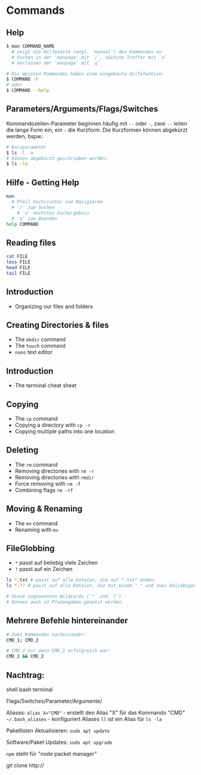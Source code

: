 # Commands

## Help
```bash
$ man COMMAND_NAME 
  # zeigt die Hilfeseite (engl. 'manual') des Kommandos an
  # Suchen in der 'manpage' mit `/`, nächste Treffer mit `n`
  # Verlassen der 'manpage' mit `q`

# Die meisten Kommandos haben eine eingebaute Hilfefuntion:
$ COMMAND -h
# oder
$ COMMAND --help
```

## Parameters/Arguments/Flags/Switches

Kommandozeilen-Parameter beginnen häufig mit `--` oder `-`, zwei `--` leiten die lange Form ein, ein `-` die Kurzform. Die Kurzformen können abgekürzt werden, bspw.:

```bash
# Kurzparameter
$ ls -l -a
# können abgekürzt geschrieben werden:
$ ls -la
```

## Hilfe - Getting Help
```bash
man
  # Pfeil hoch/runter zum Navigieren
  # '/' zum Suchen
    # 'n' nächstes Suchergebnis
  # 'q' zum Beenden
help COMMAND
```

## Reading files
```bash
cat FILE
less FILE
head FILE
tail FILE
```

## Introduction
- Organizing our files and folders

## Creating Directories & files
- The `mkdir` command
- The `touch` command
- `nano` text editor

## Introduction
- The terminal cheat sheet

## Copying
- The `cp` command
- Copying a directory with `cp -r`
- Copying multiple paths into one location

## Deleting
- The `rm` command
- Removing directories with `rm -r`
- Removing directories with `rmdir`
- Force removing with `rm -f`
- Combining flags `rm -rf`

## Moving & Renaming
- The `mv` command
- Renaming with `mv`

## FileGlobbing 
- `*` passt auf beliebig viele Zeichen
- `?` passt auf ein Zeichen
```bash
ls *.txt # passt auf alle Dateien, die auf ".txt" enden.
ls *.?? # passt auf alle Dateien, die mit einem "." und zwei beliebigen Zeichen enden

# diese sogenannten Wildcards (`*` und `?`) 
# können auch in Pfadangaben genutzt werden.
```

## Mehrere Befehle hintereinander
```bash
# Zwei Kommandos nacheinander:
CMD_1; CMD_2

# CMD_2 nur wenn CMD_1 erfolgreich war:
CMD_1 && CMD_2

```

## Nachtrag:
shell bash terminal

Flags/Switches/Parameter/Argumente/

Aliases:
`alias X="CMD"` - erstellt den Alias "X" für das Kommando "CMD"
`~/.bash_aliases` - konfiguriert Aliases
`ll` ist ein Alias für `ls -la`

Paketlisten Aktualisieren:
`sudo apt update`

Software/Paket Updates:
`sudo apt upgrade`

`npm` steht für "node packet manager"

git clone http://
